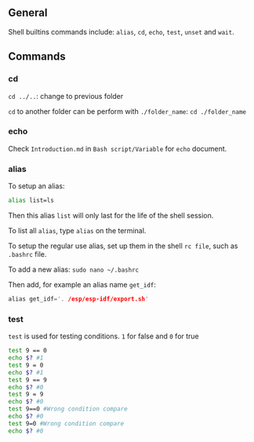 ## General

Shell builtins commands include: ``alias``, ``cd``, ``echo``, ``test``, ``unset`` and ``wait``.

## Commands

### cd

``cd ../..``: change to previous folder

``cd`` to another folder can be perform with ``./folder_name``: ``cd ./folder_name``

### echo

Check ``Introduction.md`` in ``Bash script/Variable`` for ``echo`` document.

### alias

To setup an alias:

```sh
alias list=ls
```

Then this alias ``list`` will only last for the life of the shell session.

To list all ``alias``, type ``alias`` on the terminal.

To setup the regular use alias, set up them in the shell ``rc file``, such as ``.bashrc`` file.

To add a new alias: ``sudo nano ~/.bashrc``

Then add, for example an alias name ``get_idf``:

```c
alias get_idf='. /esp/esp-idf/export.sh'
```

### test

``test`` is used for testing conditions. ``1`` for false and ``0`` for true

```sh
test 9 == 0
echo $? #1
test 9 = 0
echo $? #1
test 9 == 9
echo $? #0
test 9 = 9
echo $? #0
test 9==0 #Wrong condition compare
echo $? #0
test 9=0 #Wrong condition compare
echo $? #0
```
